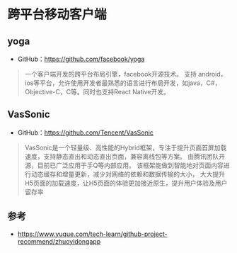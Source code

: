 # 跨平台移动客户端

## yoga
  - GitHub：https://github.com/facebook/yoga

>一个客户端开发的跨平台布局引擎，facebook开源技术。
支持 android，ios等平台，允许使用开发者最熟悉的语言进行布局开发，如java，C#，Objective-C，C等。同时也支持React Native开发。



## VasSonic
  - GitHub：https://github.com/Tencent/VasSonic
>VasSonic是一个轻量级、高性能的Hybrid框架，专注于提升页面首屏加载速度，支持静态直出和动态直出页面，兼容离线包等方案。
由腾讯团队开源，目前已广泛应用于手Q等内部应用。
该框架能做到智能地对页面内容进行动态缓存和增量更新，减少对网络的依赖和数据传输的大小，
大大提升H5页面的加载速度，让H5页面的体验更加接近原生，提升用户体验及用户留存率


## 参考
- https://www.yuque.com/tech-learn/github-project-recommend/zhuoyidongapp
